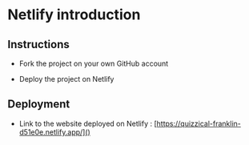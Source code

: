 # Netlify introduction

## Instructions

* Fork the project on your own GitHub account

* Deploy the project on Netlify

## Deployment

* Link to the website deployed on Netlify : [https://quizzical-franklin-d51e0e.netlify.app/]()
